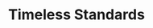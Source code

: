---
ee_id: '105'
site: '1'
type: '2'
long_id: 2011-081 Timeless Standards
url: 2011-081-timeless-standards
year: '2011'
medium: Inkjet on canvas
commission:
add_credit:
dims: 56 x 40 inches
pitch: "<p>​Scan of a Lacoste shirt.</p>"
ps:
live_url:
related:
title: Timeless Standards
youtube:
imgs: timeless-standards-2011-081-full-cropped-database-KA.jpg
subheading:
year2: '2011'
download:
add_credits:
related_code:
! '':
layout: things-i-made
---